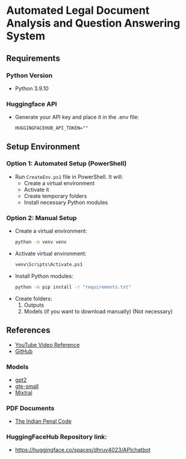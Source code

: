 # Automated Legal Document Analysis and Question Answering System

## Requirements
### Python Version
- Python 3.9.10

### Huggingface API
- Generate your API key and place it in the .env file:
    ```
    HUGGINGFACEHUB_API_TOKEN=""
    ```

## Setup Environment

### Option 1: Automated Setup (PowerShell)
- Run `CreateEnv.ps1` file in PowerShell. It will:
    - Create a virtual environment
    - Activate it
    - Create temporary folders
    - Install necessary Python modules

### Option 2: Manual Setup
- Create a virtual environment:
    ```bash
    python -m venv venv
    ```
- Activate virtual environment:
    ```bash
    venv\Scripts\Activate.ps1
    ```
- Install Python modules:
    ```bash
    python -m pip install -r "requirements.txt"
    ```
- Create folders:
    1. Outputs
    2. Models (if you want to download manually) (Not necessary)

## References
- [YouTube Video Reference](https://www.youtube.com/watch?v=dXxQ0LR-3Hg&t=123s)
- [GitHub](https://github.com/curiousily/Get-Things-Done-with-Prompt-Engineering-and-LangChain)

### Models
- [gpt2](https://huggingface.co/gpt2)
- [gte-small](https://huggingface.co/thenlper/gte-small)
- [Mixtral](https://huggingface.co/mistralai/Mixtral-8x7B-Instruct-v0.1)

### PDF Documents
- [The Indian Penal Code](https://www.iitk.ac.in/wc/data/IPC_186045.pdf)


### HuggingFaceHub Repository link: 
- https://huggingface.co/spaces/dhruv4023/APIchatbot